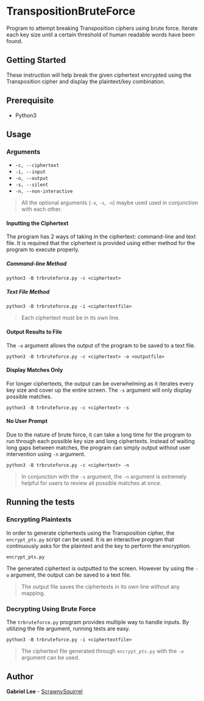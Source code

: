 # TranspositionBruteForce

Program to attempt breaking Transposition ciphers using brute force.
Iterate each key size until a certain threshold of human readable words have been found.

## Getting Started

These instruction will help break the given ciphertext encrypted using the Transposition cipher and display the plaintext/key combination.

## Prerequisite

* Python3

## Usage
### Arguments
* `-c, --ciphertext`
* `-i, --input`
* `-o, --output`
* `-s, --silent`
* `-n, --non-interactive`

> All the optional arguments (`-o`, `-s`, `-n`) maybe used used in conjunction with each other.

#### Inputting the Ciphertext
The program has 2 ways of taking in the ciphertext: command-line and text file.
It is required that the ciphertext is provided using either method for the program to execute properly.

##### Command-line Method
```
python3 -B trbruteforce.py -c <ciphertext>
```

##### Text File Method
```
python3 -B trbruteforce.py -i <ciphertextfile>
```
> Each ciphertext must be in its own line.

#### Output Results to File
The `-o` argument allows the output of the program to be saved to a text file.
```
python3 -B trbruteforce.py -c <ciphertext> -o <outputfile>
```

#### Display Matches Only
For longer ciphertexts, the output can be overwhelming as it iterates every key size and cover up the entire screen. The `-s` argument will only display possible matches.
```
python3 -B trbruteforce.py -c <ciphertext> -s
```

#### No User Prompt
Due to the nature of brute force, it can take a long time for the program to run through each possible key size and long ciphertexts. Instead of waiting long gaps between matches, the program can simply output without user intervention using `-n` argument.
```
python3 -B trbruteforce.py -c <ciphertext> -n
```

> In conjunction with the `-s` argument, the `-n` argument is extremely helpful for users to review all possible matches at once.

## Running the tests
### Encrypting Plaintexts
In order to generate ciphertexts using the Transposition cipher, the `encrypt_pts.py` script can be used. It is an interactive program that continuously asks for the plaintext and the key to perform the encryption.  
```
encrypt_pts.py
```
The generated ciphertext is outputted to the screen. However by using the `-o` argument, the output can be saved to a text file.
> The output file saves the ciphertexts in its own line without any mapping.

### Decrypting Using Brute Force
The `trbruteforce.py` program provides multiple way to handle inputs. By utilizing the file argument, running tests are easy.
```
python3 -B trbruteforce.py -i <ciphertextfile>
```
> The ciphertext file generated through `encrypt_pts.py` with the `-o` argument can be used.

## Author

**Gabriel Lee** - [ScrawnySquirrel](https://github.com/ScrawnySquirrel)
